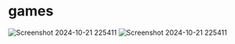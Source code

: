 # games


![Screenshot 2024-10-21 225411](https://github.com/user-attachments/assets/907bf127-596c-444a-9a62-aa5d8039b7c8)
![Screenshot 2024-10-21 225411](https://github.com/user-attachments/assets/4053ce6f-f001-4bfd-8610-646b635ad8cb)
